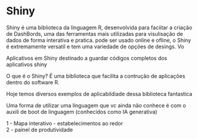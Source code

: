 # Shiny

Shiny é uma biblioteca da linguagem R, desenvolvida para faciitar a criação de DashBords, uma das ferramentas mais utilizadas para visulisação de dados de forma interativa e pratica.
pode ser usado online e ofline, o Shiny é extremamente versatil e tem uma variedade de opções de desings. Vo

Aplicativos em Shiny
destinado a guardar códigos completos dos aplicativos shiny

O que é o Shiny?
É uma biblioteca que facilita a contrução de aplicações dentro do software R.

Hoje temos diversos exemplos de aplicabildiade dessa biblioteca fantastica

Uma forma de utilizar uma linguagem que vc ainda não conhece é com o auxili de boot de linguagem (conhecidos como IA generativa)

1 - Mapa interativo - estabelecimentos ao redor  
2 - painel de produtividade  
